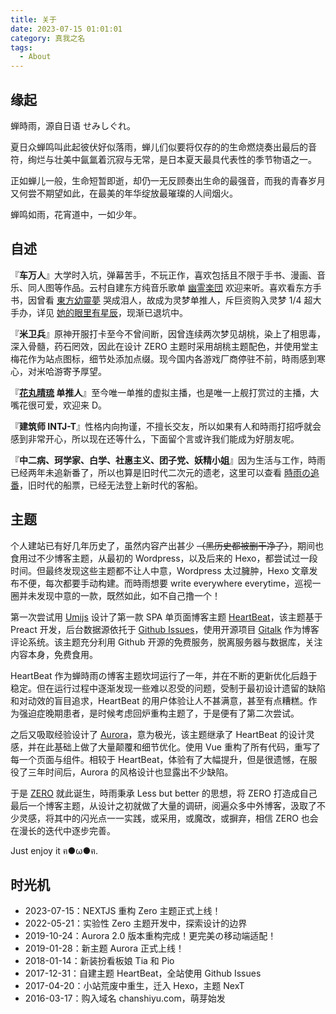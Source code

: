 ```yaml
---
title: 关于
date: 2023-07-15 01:01:01
category: 真我之名
tags:
  - About
---
```


## 缘起

蝉時雨，源自日语 せみしぐれ。

夏日众蝉鸣叫此起彼伏好似落雨，蝉儿们似要将仅存的的生命燃烧奏出最后的音符，绚烂与壮美中氤氲着沉寂与无常，是日本夏天最具代表性的季节物语之一。

正如蝉儿一般，生命短暂即逝，却仍一无反顾奏出生命的最强音，而我的青春岁月又何尝不期望如此，在最美的年华绽放最璀璨的人间烟火。

蝉鸣如雨，花宵道中，一如少年。

## 自述

『**车万人**』大学时入坑，弹幕苦手，不玩正作，喜欢包括且不限于手书、漫画、音乐、同人图等作品。云村自建东方纯音乐歌单 [幽霊楽団](https://music.163.com/#/playlist?id=123939795) 欢迎来听。喜欢看东方手书，因曾看 [東方幼靈夢](https://www.bilibili.com/video/BV1Wx411w7Q6/) 哭成泪人，故成为灵梦单推人，斥巨资购入灵梦 1/4 超大手办，详见 [她的眼里有星辰](https://chanshiyu.com/#/post/104)，现渐已退坑中。

『**米卫兵**』原神开服打卡至今不曾间断，因曾连续两次梦见胡桃，染上了相思毒，深入骨髓，药石罔效，因此在设计 ZERO 主题时采用胡桃主题配色，并使用堂主梅花作为站点图标，细节处添加点缀。现今国内各游戏厂商停驻不前，時雨感到寒心，对米哈游寄予厚望。

『**[花丸晴琉](https://space.bilibili.com/441381282) 单推人**』至今唯一单推的虚拟主播，也是唯一上舰打赏过的主播，大嘴花很可爱，欢迎来 D。

『**建筑师 INTJ-T**』性格内向拘谨，不擅长交友，所以如果有人和時雨打招呼就会感到非常开心，所以现在还等什么，下面留个言或许我们能成为好朋友呢。

『**中二病、珂学家、白学、社惠主义、团子党、妖精小姐**』因为生活与工作，時雨已经两年未追新番了，所以也算是旧时代二次元的遗老，这里可以查看 [時雨の追番](http://bangumi.tv/anime/list/400108)，旧时代的船票，已经无法登上新时代的客船。

## 主题

个人建站已有好几年历史了，虽然内容产出甚少 ~~（黑历史都被删干净了）~~，期间也食用过不少博客主题，从最初的 Wordpress，以及后来的 Hexo，都尝试过一段时间。但最终发现这些主题都不让人中意，Wordpress 太过臃肿，Hexo 文章发布不便，每次都要手动构建。而時雨想要 write everywhere everytime，巡视一圈并未发现中意的一款，既然如此，如不自己撸一个！

第一次尝试用 [Umijs](https://umijs.org/zh/) 设计了第一款 SPA 单页面博客主题 [HeartBeat](https://github.com/chanshiyucx/heart-beat)，该主题基于 Preact 开发，后台数据源依托于 [Github Issues](https://developer.github.com/v3/issues/)，使用开源项目 [Gitalk](https://github.com/gitalk/gitalk) 作为博客评论系统。该主题充分利用 Github 开源的免费服务，脱离服务器与数据库，关注内容本身，免费食用。

HeartBeat 作为蝉時雨の博客主题坎坷运行了一年，并在不断的更新优化后趋于稳定。但在运行过程中逐渐发现一些难以忍受的问题，受制于最初设计遗留的缺陷和对动效的盲目追求，HeartBeat 的用户体验让人不甚满意，甚至有点糟糕。作为强迫症晚期患者，是时候考虑回炉重构主题了，于是便有了第二次尝试。

之后又吸取经验设计了 [Aurora](https://github.com/chanshiyucx/aurora)，意为极光，该主题继承了 HeartBeat 的设计灵感，并在此基础上做了大量颠覆和细节优化。使用 Vue 重构了所有代码，重写了每一个页面与组件。相较于 HeartBeat，体验有了大幅提升，但是很遗憾，在服役了三年时间后，Aurora 的风格设计也显露出不少缺陷。

于是 [ZERO](https://github.com/chanshiyucx/zero) 就此诞生，時雨秉承 Less but better 的思想，将 ZERO 打造成自己最后一个博客主题，从设计之初就做了大量的调研，阅遍众多中外博客，汲取了不少灵感，将其中的闪光点一一实践，或采用，或魔改，或摒弃，相信 ZERO 也会在漫长的迭代中逐步完善。

Just enjoy it ฅ●ω●ฅ.

## 时光机

- 2023-07-15：NEXTJS 重构 Zero 主题正式上线！
- 2022-05-21：实验性 Zero 主题开发中，探索设计的边界
- 2019-10-24：Aurora 2.0 版本重构完成！更完美の移动端适配！
- 2019-01-28：新主题 Aurora 正式上线！
- 2018-01-14：新装扮看板娘 Tia 和 Pio
- 2017-12-31：自建主题 HeartBeat，全站使用 Github Issues
- 2017-04-20：小站荒废中重生，迁入 Hexo，主题 NexT
- 2016-03-17：购入域名 chanshiyu.com，萌芽始发
